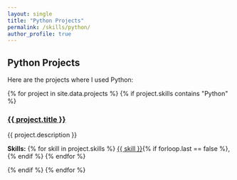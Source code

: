```yaml
---
layout: single
title: "Python Projects"
permalink: /skills/python/
author_profile: true
---
```


## Python Projects

Here are the projects where I used Python:

<section class="project-list">
  {% for project in site.data.projects %}
    {% if project.skills contains "Python" %}
      <article class="project-item">
        <h3><a href="{{ project.url }}">{{ project.title }}</a></h3>
        <p>{{ project.description }}</p>
        <p><strong>Skills:</strong> 
          {% for skill in project.skills %}
            <a href="/skills/{{ skill | downcase }}/">{{ skill }}</a>{% if forloop.last == false %}, {% endif %}
          {% endfor %}
        </p>
      </article>
    {% endif %}
  {% endfor %}
</section>
